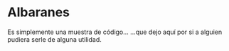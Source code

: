 # Albaranes
 
Es simplemente una muestra de código... ...que dejo aquí por si a alguien pudiera serle de alguna utilidad.
